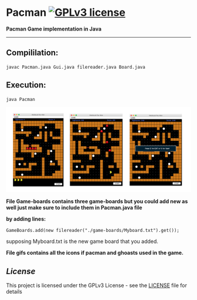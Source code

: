 # Pacman [![GPLv3 license](https://img.shields.io/badge/license-GPLv3-blue.svg)](https://github.com/CodePeters/Pacman/blob/master/LICENSE)

**Pacman Game implementation in Java**
______________________________________

## Compililation:

```
javac Pacman.java Gui.java filereader.java Board.java
```

## Execution:

```
java Pacman
```

<img src="pacman.png">

**File Game-boards contains three game-boards but you could add new as well just make sure to include them in Pacman.java file**

**by adding lines:**

```
GameBoards.add(new filereader("./game-boards/Myboard.txt").get()); 
```

supposing Myboard.txt is the new game board that you added.

**File gifs contains all the icons if pacman and ghoasts used in the game.**

## _License_

This project is licensed under the GPLv3 License - see the [LICENSE](LICENSE) file for details
